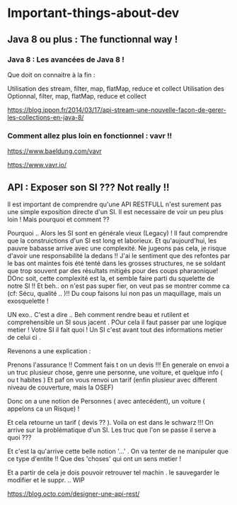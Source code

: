# Important-things-about-dev





## Java 8 ou plus : The functionnal way !

### Java 8 : Les avancées de Java 8 !

Que doit on connaitre à la fin :

Utilisation des stream, filter, map, flatMap, reduce et collect
Utilisation des Optionnal, filter, map, flatMap, reduce et collect

https://blog.ippon.fr/2014/03/17/api-stream-une-nouvelle-facon-de-gerer-les-collections-en-java-8/

### Comment allez plus loin en fonctionnel : vavr !!

https://www.baeldung.com/vavr

https://www.vavr.io/


## API : Exposer son SI ??? Not really !!


Il est important de comprendre qu'une API RESTFULL n'est surement pas une simple exposition directe d'un SI. Il est necessaire de voir un peu plus loin ! Mais pourquoi et comment ?? 

Pourquoi ..
Alors les SI sont en générale vieux (Legacy) ! Il faut comprendre que la construictions d'un SI est long et laborieux. Et qu'aujourd'hui, les pauvre babasse arrive avec une complexité. Ne jugeons pas cela, je risque d'avoir une responsabilité la dedans !! J'ai le sentiment que des refontes par le bas ont maintes fois été tenté dans les grosses structures, ne se soldant que trop souvent par des résultats mitigés pour des coups pharaonique! DOnc soit, cette complexité est la, et semble faire parti du squelette de notre SI !! Et beh.. on n'est pas super fier, on veut pas se montrer comme ca (cf: Sécu, qualité .. )!! Du coup faisons lui non pas un maquillage, mais un exosquelette !

UN exo.. C'est a dire .. Beh comment rendre beau et rutilent et comprehensible un SI sous jacent . POur cela il faut passer par une logique metier ! Votre SI il fait quoi ! Un SI c'est avant tout des informations metier de celui ci . 

Revenons a une explication : 

Prenons l'assurance !! Comment fais t on un devis !!! En generale on envoi a un truc plusieur chose, genre une personne, une voiture, et quelque info ( ou t habites ) Et paf on vous renvoi un tarif  (enfin plusieur avec different niveau de couverture, mais la OSEF)

Donc on a une notion de Personnes ( avec antecédent), un voiture ( appelons ca un Risque) !

Et cela retourne un tarif ( devis ?? ). Voila on est dans le schwarz !!! On arrive sur la problèmatique d'un SI. Les truc que l'on se passe il serve a quoi ??? 

Et c'est la qu'arrive cette belle notion '...' . On va tenter de ne manipuler que ce type d'entite !! Que des 'choses' qui ont un sens metier ! 

Et a partir de cela je dois pouvoir retrouver  tel machin . le sauvegarder le modifier et le suppr. .. WIP


https://blog.octo.com/designer-une-api-rest/




